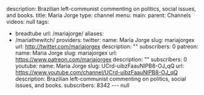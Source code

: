 description: Brazilian left-communist commenting on politics, social issues, and books.
title: Maria Jorge
type: channel
menu:
  main:
    parent: Channels
videos: null
tags:
- breadtube
url: /mariajorge/
aliases:
- /mariathewitch/
providers:
  twitter:
    name: Maria Jorge
    slug: mariajorgex
    url: http://twitter.com/mariajorgex
    description: ""
    subscribers: 0
  patreon:
    name: Maria Jorge
    slug: mariajorgex
    url: https://www.patreon.com/mariajorgex
    description: ""
    subscribers: 0
  youtube:
    name: Maria Jorge
    slug: UCrd-uibzFaauNlPB8-OJ_qQ
    url: https://www.youtube.com/channel/UCrd-uibzFaauNlPB8-OJ_qQ
    description: Brazilian left-communist commenting on politics, social issues, and
      books.
    subscribers: 8342
--- null
